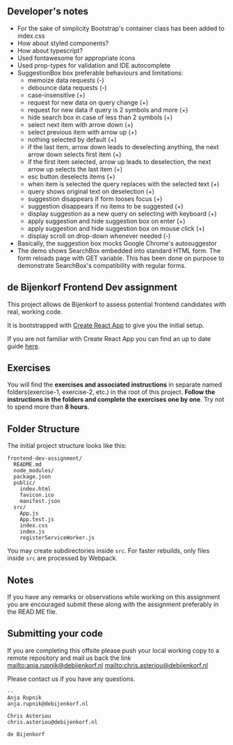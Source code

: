 ## Developer's notes

* For the sake of simplicity Bootstrap's container class has been added to index.css
* How about styled components?
* How about typescript?
* Used fontawesome for appropriate icons
* Used prop-types for validation and IDE autocomplete
* SuggestionBox box preferable behaviours and limitations:
    - memoize data requests (-)
    - debounce data requests (-)
    - case-insensitive (+)
    - request for new data on query change (+)
    - request for new data if query is 2 symbols and more (+)
    - hide search box in case of less than 2 symbols (+)
    - select next item with arrow down (+)
    - select previous item with arrow up (+)
    - nothing selected by default (+)
    - if the last item, arrow down leads to deselecting anything, the next arrow down selects first item (+)
    - if the first item selected, arrow up leads to deselection, the next arrow up selects the last item (+)
    - esc button deselects items (+)
    - when item is selected the query replaces with the selected text (+)
    - query shows original text on deselection (+)
    - suggestion disappears if form looses focus (+)
    - suggestion disappears if no items to be suggested (+)
    - display suggestion as a new query on selecting with keyboard (+)
    - apply suggestion and hide suggestion box on enter (+)
    - apply suggestion and hide suggestion box on mouse click (+)
    - display scroll on drop-down whenever needed (-)
* Basically, the suggestion box mocks Google Chrome's autosuggestor
* The demo shows SearchBox embedded into standard HTML form. The form reloads page with GET variable. This has been done on purpose to demonstrate SearchBox's compatibility with regular forms.

## de Bijenkorf Frontend Dev assignment

This project allows de Bijenkorf to assess potential frontend candidates with real, working code.

It is bootstrapped with [Create React App](https://github.com/facebookincubator/create-react-app) to give you the initial setup.

If you are not familiar with Create React App you can find an up to date guide [here](https://github.com/facebookincubator/create-react-app/blob/master/packages/react-scripts/template/README.md).

## Exercises

You will find the **exercises and associated instructions** in separate named folders(exercise-1, exercise-2, etc.) in the root of this project. **Follow the instructions in the folders and complete the exercises one by one**. Try not to spend more than **8 hours**. 


## Folder Structure

The initial project structure looks like this:

```
frontend-dev-assignment/
  README.md
  node_modules/
  package.json
  public/
    index.html
    favicon.ico
    manifest.json
  src/
    App.js
    App.test.js
    index.css
    index.js
    registerServiceWorker.js
```

You may create subdirectories inside `src`. For faster rebuilds, only files inside `src` are processed by Webpack.<br>

## Notes
If you have any remarks or observations while working on this assignment you are encouraged submit these along with the assignment preferably in the READ.ME file.

## Submitting your code
If you are completing this offsite please push your local working copy to a remote repository and mail us back the link <mailto:anja.rupnik@debijenkorf.nl> <mailto:chris.asteriou@debijenkorf.nl>

Please contact us if you have any questions.
```
--
Anja Rupnik
anja.rupnik@debijenkorf.nl

Chris Asteriou
chris.asteriou@debijenkorf.nl

de Bijenkorf
```

